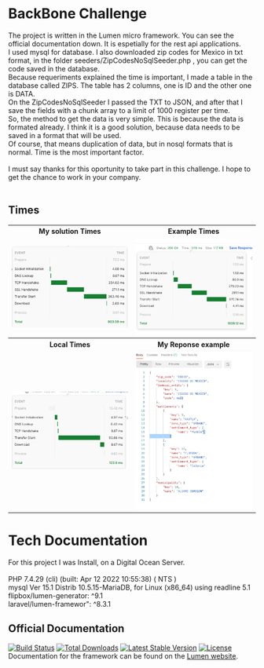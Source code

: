 # BackBone Challenge

The project is written in the Lumen micro framework. You can see the official documentation down. It is espetially for the rest api applications.<br />
I used mysql for database. I also downloaded zip codes for Mexico in txt format, in the folder seeders/ZipCodesNoSqlSeeder.php , you can get the code saved in the database.<br />
Because requeriments explained the time is important, I made a table in the database called ZIPS. The table has 2 columns, one is ID and the other one is DATA.<br />
On the ZipCodesNoSqlSeeder I passed the TXT to JSON, and after that I save the fields with a chunk array to a limit of 1000 register per time.<br />
So, the method to get the data is very simple. This is because the data is formated already. I think it is a good solution, because data needs to be saved in a format that will be used.<br />
Of course, that means duplication of data, but in nosql formats that is normal. Time is the most  important factor.<br /><br />
I must say thanks for this oportunity to take part in  this challenge. I hope to get the chance to work in your company.<br /><br />
## Times
<table>
<tr><th>My solution Times</th><th>Example Times</th></tr>
<tr>
    <td><img src="img/1.png" width="400"></td>
    <td><img src="img/2.png" width="400"></td>
</tr>

<tr><th>Local Times</th><th>My Reponse example</th></tr>
<tr>
    <td><img src="img/local.png" width="400"></td>
    <td><img src="img/response.png" width="400"></td>
</tr>

</table>


# Tech Documentation
For this project I was Install, on a Digital Ocean Server.<br /><br />
PHP 7.4.29 (cli) (built: Apr 12 2022 10:55:38) ( NTS )<br />
mysql  Ver 15.1 Distrib 10.5.15-MariaDB, for Linux (x86_64) using readline 5.1<br />
flipbox/lumen-generator: ^9.1<br />
laravel/lumen-framewor": ^8.3.1<br />


## Official Documentation
[![Build Status](https://travis-ci.org/laravel/lumen-framework.svg)](https://travis-ci.org/laravel/lumen-framework)
[![Total Downloads](https://img.shields.io/packagist/dt/laravel/framework)](https://packagist.org/packages/laravel/lumen-framework)
[![Latest Stable Version](https://img.shields.io/packagist/v/laravel/framework)](https://packagist.org/packages/laravel/lumen-framework)
[![License](https://img.shields.io/packagist/l/laravel/framework)](https://packagist.org/packages/laravel/lumen-framework)
Documentation for the framework can be found on the [Lumen website](https://lumen.laravel.com/docs).

